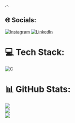 .-.

## 🌐 Socials:
[![Instagram](https://img.shields.io/badge/Instagram-%23E4405F.svg?logo=Instagram&logoColor=white)](https://instagram.com/enessalii42) [![LinkedIn](https://img.shields.io/badge/LinkedIn-%230077B5.svg?logo=linkedin&logoColor=white)](https://linkedin.com/in/enes-ali-germen-51173b206/) 

# 💻 Tech Stack:
![C](https://img.shields.io/badge/c-%2300599C.svg?style=for-the-badge&logo=c&logoColor=white)
# 📊 GitHub Stats:
![](https://github-readme-stats.vercel.app/api?username=EnessAli&theme=dark&hide_border=false&include_all_commits=false&count_private=false)<br/>
![](https://github-readme-streak-stats.herokuapp.com/?user=EnessAli&theme=dark&hide_border=false)<br/>
![](https://github-readme-stats.vercel.app/api/top-langs/?username=EnessAli&theme=dark&hide_border=false&include_all_commits=false&count_private=false&layout=compact)

<!-- Proudly created with GPRM ( https://gprm.itsvg.in ) -->
